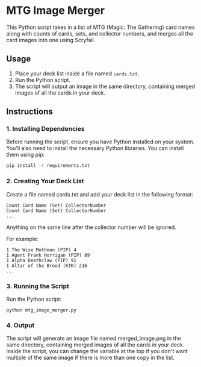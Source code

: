 # MTG Image Merger

This Python script takes in a list of MTG (Magic: The Gathering) card names along with counts of cards, sets, and collector numbers, and merges all the card images into one using Scryfall.

## Usage

1. Place your deck list inside a file named `cards.txt`.
2. Run the Python script.
3. The script will output an image in the same directory, containing merged images of all the cards in your deck.

## Instructions

### 1. Installing Dependencies

Before running the script, ensure you have Python installed on your system. You'll also need to install the necessary Python libraries. You can install them using pip:

```bash
pip install -r requirements.txt
```

### 2. Creating Your Deck List

Create a file named cards.txt and add your deck list in the following format:

```
Count Card Name (Set) CollectorNumber
Count Card Name (Set) CollectorNumber
...
```

Anything on the same line after the collector number will be ignored.

For example:

```
1 The Wise Mothman (PIP) 4
1 Agent Frank Horrigan (PIP) 89
1 Alpha Deathclaw (PIP) 91
1 Altar of the Brood (KTK) 216
...
```

### 3. Running the Script

Run the Python script:

```
python mtg_image_merger.py
```

### 4. Output

The script will generate an image file named merged_image.png in the same directory, containing merged images of all the cards in your deck.
Inside the script, you can change the variable at the top if you don't want multiple of the same image if there is more than one copy in the list.
